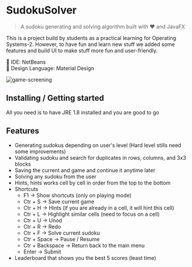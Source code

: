 # SudokuSolver
> A sudoku generating and solving algorithm built with ❤ and JavaFX

This is a project build by students as a practical learning for Operating Systems-2. However, to have fun and learn
new stuff we added some features and build UI to make stuff more fun and user-friendly.

🔧 IDE: NetBeans <br />
🎨 Design Language: Material Design <br />

![game-screening](https://cloud.githubusercontent.com/assets/19598009/21529225/aa0aa032-cd40-11e6-9bb0-cebe1eaad46d.gif)

## Installing / Getting started

All you need is to have JRE 1.8 installed and you are good to go

## Features

* Generating sudokus depending on user's level (Hard level stills need some improvements)
* Validating sudoku and search for duplicates in rows, columns, and 3x3 blocks
* Saving the current and game and continue it anytime later
* Solving any sudoku from the user
* Hints, hints works cell by cell in order from the top to the bottom
* Shortcuts
  * F1 -> Show shortcuts (only on playing mode)
  * Ctr + S -> Save current game
  * Ctr + H -> Hints (if you are already in a cell, it will hint this cell)
  * Ctr + L -> Highlight similar cells (need to focus on a cell)
  * Ctr + U -> Unod
  * Ctr + R -> Redo
  * Ctr + F -> Solve current sudoku
  * Ctr + Space -> Pause / Resume
  * Ctr + Backspace -> Return back to the main menu
  * Enter -> Submit
* Leaderboard that shows you the best 5 scores (least time)
